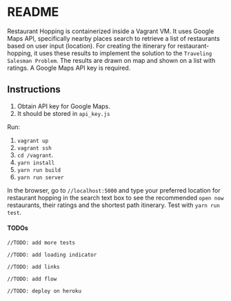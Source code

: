 # README
Restaurant Hopping is containerized inside a Vagrant VM. It uses Google Maps
API, specifically nearby places search to retrieve a list of restaurants based on user input (location). For creating the itinerary for restaurant-hopping, it uses these results to implement the solution to the `Traveling Salesman Problem`. The results are drawn on map and shown on a list with ratings.
A Google Maps API key is required.

## Instructions

1. Obtain API key for Google Maps.
2. It should be stored in `api_key.js`

Run:
1. `vagrant up`
2. `vagrant ssh`
3. `cd /vagrant`.
4. `yarn install`
5. `yarn run build`
6. `yarn run server`

In the browser, go to `//localhost:5000`
and type your preferred location for restaurant hopping in the search text box to see the recommended `open now` restaurants, their ratings and the shortest path itinerary.
Test with `yarn run test`.

#### TODOs
`//TODO: add more tests`

`//TODO: add loading indicator`

`//TODO: add links`

`//TODO: add flow`

`//TODO: deploy on heroku`
